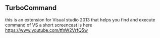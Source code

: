 ## TurboCommand ##
this is an extension for Visual studio 2013 that helps you find and execute command of VS
a short screencast is here https://www.youtube.com/tfnW2VrfQ5w
